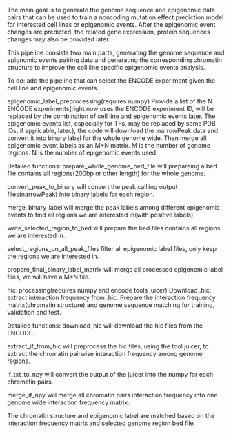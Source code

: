 The main goal is to generate the genome sequence and epigenomic data pairs that can be used to train a noncoding mutation effect prediction model for interested cell lines or epigenomic events. After the epigenomic event changes are predicted, the related gene expression, protein sequences changes may also be provided later.

This pipeline consists two main parts, generating the genome sequence and epignomic events pairing data and generating the corresponding chromatin structure to improve the cell line specific epigenomic events analysis.

To do: add the pipeline that can select the ENCODE experiment given the cell line and epigenomic events.

epigenomic_label_preprocessing(requires numpy)
Provide a list of the N ENCODE experiments(right now uses the ENCODE experiment ID, will be replaced by the combination of cell line and epigenomic events later. The epigenomic events list, especially for TFs, may be replaced by some PDB IDs, if applicable, later.), the code will download the .narrowPeak data and convert it into binary label for the whole genome wide. Then merge all epigenomic event labels as an M*N matrix. M is the number of genome regions. N is the number of epigenomic events used.

Detailed functions:
prepare_whole_genome_bed_file will prepareing a bed file contains all regions(200bp or other length) for the whole genome.

convert_peak_to_binary will convert the peak callling output files(narrowPeak) into binary labels for each region.

merge_binary_label will merge the peak labels among different epigenomic events to find all regions we are interested in(with positive labels)

write_selected_region_to_bed will prepare the bed files contains all regions we are interested in.

select_regions_on_all_peak_files filter all epigenomic label files, only keep the regions we are interested in.

prepare_final_binary_label_matrix will merge all processed epigenomic label files, we will have a M*N file.

hic_processing(requires numpy and encode tools juicer)
Download .hic; extract interaction frequency from .hic. Prepare the interaction frequency matrix(chromatin structure) and genome sequence matching for training, validation and test.

Detailed functions:
download_hic will download the hic files from the ENCODE.

extract_if_from_hic will preprocess the hic files, using the tool juicer, to extract the chromatin pairwise interaction frequency among genome regions.

if_txt_to_npy will convert the output of the juicer into the numpy for each chromatin pairs.

merge_if_npy will merge all chromatin pairs interaction frequency into one genome wide interaction frequency matrix.

The chromatin structure and epigenomic label are matched based on the interaction frequency matrix and selected genome region bed file.

